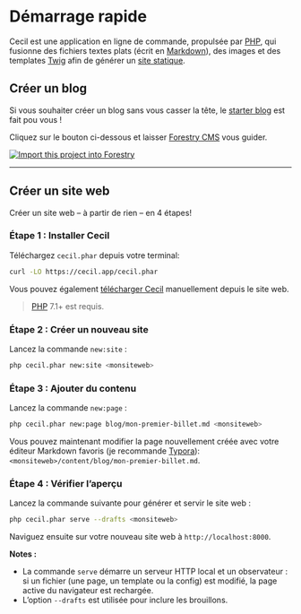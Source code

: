 <!--
title: Démarrage rapide
description: "Créer un nouveau site statique et le prévisualiser localement."
date: 2021-11-03
slug: demarrage-rapide
menu: home
-->

# Démarrage rapide

Cecil est une application en ligne de commande, propulsée par [PHP](https://www.php.net), qui fusionne des fichiers textes plats (écrit en [Markdown](https://daringfireball.net/projects/markdown/)), des images et des templates [Twig](https://twig.symfony.com/) afin de générer un [site statique](https://fr.wikipedia.org/wiki/Site_web_statique).

## Créer un blog

Si vous souhaiter créer un blog sans vous casser la tête, le [starter blog](https://github.com/Cecilapp/the-butler#readme) est fait pou vous !

Cliquez sur le bouton ci-dessous et laisser [Forestry CMS](https://forestry.io) vous guider.

[![Import this project into Forestry](https://assets.forestry.io/import-to-forestryK.svg)](https://cecil.app/cms/forestry/import/)

----

## Créer un site web

Créer un site web – à partir de rien – en 4 étapes!

### Étape 1 : Installer Cecil

Téléchargez `cecil.phar` depuis votre terminal:

```bash
curl -LO https://cecil.app/cecil.phar
```

Vous pouvez également [télécharger Cecil](https://cecil.app/download/) manuellement depuis le site web.

> [PHP](http://php.net/manual/fr/install.php) 7.1+ est requis.

### Étape 2 : Créer un nouveau site

Lancez la commande `new:site` :

```bash
php cecil.phar new:site <monsiteweb>
```

### Étape 3 : Ajouter du contenu

Lancez la commande `new:page` :

```bash
php cecil.phar new:page blog/mon-premier-billet.md <monsiteweb>
```

Vous pouvez maintenant modifier la page nouvellement créée avec votre éditeur Markdown favoris (je recommande [Typora](https://www.typora.io)): `<monsiteweb>/content/blog/mon-premier-billet.md`.

### Étape 4 : Vérifier l’aperçu

Lancez la commande suivante pour générer et servir le site web :

```bash
php cecil.phar serve --drafts <monsiteweb>
```

Naviguez ensuite sur votre nouveau site web à `http://localhost:8000`.

**Notes :**

- La commande `serve` démarre un serveur HTTP local et un observateur : si un fichier (une page, un template ou la config) est modifié, la page active du navigateur est rechargée.
- L’option `--drafts` est utilisée pour inclure les brouillons.
